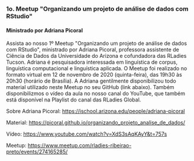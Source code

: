 ### 1o. Meetup "Organizando um projeto de análise de dados com RStudio" 
#### Ministrado por Adriana Picoral

Assista ao nosso 1º Meetup "Organizando um projeto de análise de dados com RStudio", ministrado por Adriana Picoral, professora assistente de Ciência de Dados da Universidade do Arizona e cofundadora das RLadies Tucson. Adriana é pesquisadora interessada em linguística de corpus, linguística computacional e linguística aplicada. O Meetup foi realizado no formato virtual em 12 de novembro de 2020 (quinta-feira), das 19h30 às 20h30 (horário de Brasília). A Adriana gentilmente disponibilizou todo material utilizado neste Meetup no seu GitHub (link abaixo). Também disponibilizmos o vídeo da aula no nosso canal do YouTube, que também está disponível na Playlist do canal das RLadies Global.

Sobre Adriana Picoral: https://ischool.arizona.edu/people/adriana-picoral

Material: https://picoral.github.io/organizando_projeto_analise_de_dados/

Vídeo: https://www.youtube.com/watch?v=XdS3sAqKAyY&t=757s

Meetup: https://www.meetup.com/rladies-ribeirao-preto/events/274165285/  
